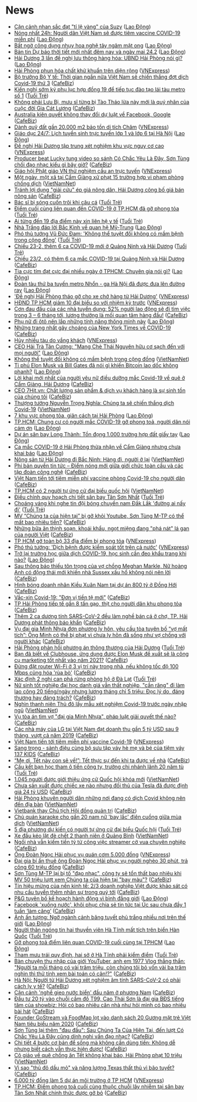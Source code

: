# News

- [Cận cảnh nhan sắc đạt &quot;tỉ lệ vàng&quot; của Suzy](https://laodong.vn/photo/can-canh-nhan-sac-dat-ti-le-vang-cua-suzy-882771.ldo) ([Lao Động](https://laodong.vn))
- [Nóng nhất 24h: Người dân Việt Nam sẽ được tiêm vaccine COVID-19 miễn phí](https://laodong.vn/video-thoi-su/nong-nhat-24h-nguoi-dan-viet-nam-se-duoc-tiem-vaccine-covid-19-mien-phi-882963.ldo) ([Lao Động](https://laodong.vn))
- [Bất ngờ công dụng nhụy hoa nghệ tây ngâm mật ong](https://laodong.vn/suc-khoe/bat-ngo-cong-dung-nhuy-hoa-nghe-tay-ngam-mat-ong-882371.ldo) ([Lao Động](https://laodong.vn))
- [Bản tin Dự báo thời tiết mới nhất đêm nay và ngày mai 24.2](https://laodong.vn/video/ban-tin-du-bao-thoi-tiet-moi-nhat-dem-nay-va-ngay-mai-242-882931.ldo) ([Lao Động](https://laodong.vn))
- [Hải Dương 3 lần đề nghị lưu thông hàng hóa: UBND Hải Phòng nói gì?](https://laodong.vn/xa-hoi/hai-duong-3-lan-de-nghi-luu-thong-hang-hoa-ubnd-hai-phong-noi-gi-883006.ldo) ([Lao Động](https://laodong.vn))
- [Hải Phòng phun hóa chất khử khuẩn trên diện rộng](https://vnexpress.net/hai-phong-phun-hoa-chat-khu-khuan-tren-dien-rong-4239208.html) ([VNExpress](https://vnexpress.net))
- [Bộ trưởng Bộ Y tế: Thời gian ngắn nữa Việt Nam sẽ chiến thắng đợt dịch Covid-19 thứ 3](https://cafebiz.vn/bo-truong-bo-y-te-thoi-gian-ngan-nua-viet-nam-se-chien-thang-dot-dich-covid-19-thu-3-20210223193910318.chn) ([CafeBiz](https://cafebiz.vn))
- [Kiến nghị sớm ký phụ lục hợp đồng 19 để tiếp tục đào tạo lái tàu metro số 1](https://tuoitre.vn/kien-nghi-som-ky-phu-luc-hop-dong-19-de-tiep-tuc-dao-tao-lai-tau-metro-so-1-20210223183853256.htm) ([Tuổi Trẻ](https://tuoitre.vn))
- [Không phải Lưu Bị, mưu sĩ từng bị Tào Tháo lừa này mới là quý nhân của cuộc đời Gia Cát Lượng](https://cafebiz.vn/khong-phai-luu-bi-muu-si-tung-bi-tao-thao-lua-nay-moi-la-quy-nhan-cua-cuoc-doi-gia-cat-luong-20210223143600879.chn) ([CafeBiz](https://cafebiz.vn))
- [Australia kiên quyết không thay đổi dự luật về Facebook, Google](https://cafebiz.vn/australia-kien-quyet-khong-thay-doi-du-luat-ve-facebook-google-20210223184146026.chn) ([CafeBiz](https://cafebiz.vn))
- [Dành quỹ đất gần 20.000 m2 bảo tồn di tích Chăm](https://vnexpress.net/danh-quy-dat-gan-20-000-m2-bao-ton-di-tich-cham-4239111.html) ([VNExpress](https://vnexpress.net))
- [Giáo dục 24/7: Lịch tuyển sinh trực tuyến lớp 1 và lớp 6 tại Hà Nội](https://laodong.vn/video-thoi-su/giao-duc-247-lich-tuyen-sinh-truc-tuyen-lop-1-va-lop-6-tai-ha-noi-882960.ldo) ([Lao Động](https://laodong.vn))
- [Đề nghị Hải Dương tập trung xét nghiệm khu vực nguy cơ cao](https://vnexpress.net/de-nghi-hai-duong-tap-trung-xet-nghiem-khu-vuc-nguy-co-cao-4239143.html) ([VNExpress](https://vnexpress.net))
- [Producer beat Lucky tung video so sánh Có Chắc Yêu Là Đây, Sơn Tùng chối đạo nhạc kiểu gì bây giờ?](https://cafebiz.vn/producer-beat-lucky-tung-video-so-sanh-co-chac-yeu-la-day-son-tung-choi-dao-nhac-kieu-gi-bay-gio-20210223191600076.chn) ([CafeBiz](https://cafebiz.vn))
- [Giáo hội Phật giáo VN thử nghiệm cầu an trực tuyến](https://vnexpress.net/giao-hoi-phat-giao-vn-thu-nghiem-cau-an-truc-tuyen-4239166.html) ([VNExpress](https://vnexpress.net))
- [Một ngày, một xã tại Cẩm Giàng xử phạt 15 trường hợp vi phạm phòng chống dịch](http://vietnamnet.vn/vn/thoi-su/mot-ngay-mot-xa-tai-cam-giang-xu-phat-15-truong-hop-vi-pham-phong-chong-dich-714966.html) ([VietNamNet](https://vietnamnet.vn))
- [Tránh lợi dụng "giải cứu" ép giá nông dân, Hải Dương công bố giá bán nông sản](https://cafebiz.vn/tranh-loi-dung-giai-cuu-ep-gia-nong-dan-hai-duong-cong-bo-gia-ban-nong-san-20210223183504504.chn) ([CafeBiz](https://cafebiz.vn))
- [Bác sĩ bị sóng cuốn trôi khi câu  cá](https://tuoitre.vn/bac-si-bi-song-cuon-troi-khi-cau-ca-20210223182008213.htm) ([Tuổi Trẻ](https://tuoitre.vn))
- [Điểm cuối cùng liên quan đến COVID-19 ở TP.HCM đã gỡ phong tỏa](https://tuoitre.vn/diem-cuoi-cung-lien-quan-den-covid-19-o-tp-hcm-da-go-phong-toa-20210223181404948.htm) ([Tuổi Trẻ](https://tuoitre.vn))
- [Ai từng đến 19 địa điểm này xin liên hệ y tế](https://tuoitre.vn/ai-tung-den-19-dia-diem-nay-xin-lien-he-y-te-20210223182144247.htm) ([Tuổi Trẻ](https://tuoitre.vn))
- [Nhà Trắng đáp lời Bắc Kinh về quan hệ Mỹ-Trung](https://laodong.vn/the-gioi/nha-trang-dap-loi-bac-kinh-ve-quan-he-my-trung-882969.ldo) ([Lao Động](https://laodong.vn))
- [Phó thủ tướng Vũ Đức Đam: 'Không thể tuyệt đối không có mầm bệnh trong cộng đồng'](https://tuoitre.vn/pho-thu-tuong-vu-duc-dam-khong-the-tuyet-doi-khong-co-mam-benh-trong-cong-dong-20210223171412725.htm) ([Tuổi Trẻ](https://tuoitre.vn))
- [Chiều 23-2, thêm 6 ca COVID-19 mới ở Quảng Ninh và Hải Dương](https://tuoitre.vn/chieu-23-2-them-6-ca-covid-19-moi-o-quang-ninh-va-hai-duong-20210223181120742.htm) ([Tuổi Trẻ](https://tuoitre.vn))
- [Chiều 23/2, có thêm 6 ca mắc COVID-19 tại Quảng Ninh và Hải Dương](https://cafebiz.vn/chieu-23-2-co-them-6-ca-mac-covid-19-tai-quang-ninh-va-hai-duong-20210223180554772.chn) ([CafeBiz](https://cafebiz.vn))
- [Tia cực tím đạt cực đại nhiều ngày ở TPHCM: Chuyên gia nói gì?](https://laodong.vn/video/tia-cuc-tim-dat-cuc-dai-nhieu-ngay-o-tphcm-chuyen-gia-noi-gi-882895.ldo) ([Lao Động](https://laodong.vn))
- [Đoàn tàu thứ ba tuyến metro Nhổn - ga Hà Nội đã được đưa lên đường ray](https://laodong.vn/giao-thong/doan-tau-thu-ba-tuyen-metro-nhon-ga-ha-noi-da-duoc-dua-len-duong-ray-882961.ldo) ([Lao Động](https://laodong.vn))
- ['Đề nghị Hải Phòng tháo gỡ cho xe chở hàng từ Hải Dương'](https://vnexpress.net/de-nghi-hai-phong-thao-go-cho-xe-cho-hang-tu-hai-duong-4239041.html) ([VNExpress](https://vnexpress.net))
- [HĐND TP HCM giảm 10 đại biểu so với nhiệm kỳ trước](https://vnexpress.net/hdnd-tp-hcm-giam-10-dai-bieu-so-voi-nhiem-ky-truoc-4239197.html) ([VNExpress](https://vnexpress.net))
- [Cơn đau đầu của các nhà tuyển dụng: 52% người lao động sẽ đi tìm việc trong 3 – 6 tháng tới, lương thưởng là mối quan tâm hàng đầu!](https://cafebiz.vn/con-dau-dau-cua-cac-nha-tuyen-dung-52-nguoi-lao-dong-se-di-tim-viec-trong-3-6-thang-toi-luong-thuong-la-moi-quan-tam-hang-dau-20210223155905379.chn) ([CafeBiz](https://cafebiz.vn))
- [Phụ nữ đi ôtô nên lắp những tính năng thông minh này](https://laodong.vn/xe/phu-nu-di-oto-nen-lap-nhung-tinh-nang-thong-minh-nay-882893.ldo) ([Lao Động](https://laodong.vn))
- [Những trang nhất gây choáng của New York Times về COVID-19](https://cafebiz.vn/nhung-trang-nhat-gay-choang-cua-new-york-times-ve-covid-19-20210223171236234.chn) ([CafeBiz](https://cafebiz.vn))
- [Hủy nhiều tàu do vắng khách](https://vnexpress.net/huy-nhieu-tau-do-vang-khach-4239156.html) ([VNExpress](https://vnexpress.net))
- [CEO Hải Trà Tân Cương: &quot;Mang Chè Thái Nguyên hữu cơ sạch đến với mọi người&quot;](https://laodong.vn/thong-tin-doanh-nghiep/ceo-hai-tra-tan-cuong-mang-che-thai-nguyen-huu-co-sach-den-voi-moi-nguoi-882811.ldo) ([Lao Động](https://laodong.vn))
- [Không thể tuyệt đối không có mầm bệnh trong cộng đồng](http://vietnamnet.vn/vn/thoi-su/chinh-tri/khong-the-tuyet-doi-khong-co-mam-benh-trong-cong-dong-714954.html) ([VietNamNet](https://vietnamnet.vn))
- [Tỉ phú Elon Musk và Bill Gates đã nói gì khiến Bitcoin lao dốc không phanh?](https://laodong.vn/kinh-te/ti-phu-elon-musk-va-bill-gates-da-noi-gi-khien-bitcoin-lao-doc-khong-phanh-882883.ldo) ([Lao Động](https://laodong.vn))
- [Lời khai mới nhất của người yêu nữ điều dưỡng mắc Covid-19 về quê ở Cẩm Giàng, Hải Dương](https://cafebiz.vn/loi-khai-moi-nhat-cua-nguoi-yeu-nu-dieu-duong-mac-covid-19-ve-que-o-cam-giang-hai-duong-20210223173018152.chn) ([CafeBiz](https://cafebiz.vn))
- [CEO 7Hit.vn: Chất lượng sản phẩm & dịch vụ khách hàng là sự sinh tồn của chúng tôi](https://cafebiz.vn/ceo-7hitvn-chat-luong-san-pham-dich-vu-khach-hang-la-su-sinh-ton-cua-chung-toi-20210223154928185.chn) ([CafeBiz](https://cafebiz.vn))
- [Thượng tướng Nguyễn Trọng Nghĩa: Chúng ta sẽ chiến thắng dịch Covid-19](http://vietnamnet.vn/vn/thoi-su/chinh-tri/thuong-tuong-nguyen-trong-nghia-chung-ta-se-chien-thang-dich-covid-19-714947.html) ([VietNamNet](https://vietnamnet.vn))
- [7 khu vực phong tỏa, giãn cách tại Hải Phòng](https://laodong.vn/infographic/7-khu-vuc-phong-toa-gian-cach-tai-hai-phong-882738.ldo) ([Lao Động](https://laodong.vn))
- [TP.HCM: Chung cư có người mắc COVID-19 gỡ phong toả, người dân nói cám ơn](https://laodong.vn/video-thoi-su/tphcm-chung-cu-co-nguoi-mac-covid-19-go-phong-toa-nguoi-dan-noi-cam-on-882904.ldo) ([Lao Động](https://laodong.vn))
- [Dự án sân bay Long Thành: Tồn đọng 1.000 trường hợp đất giấy tay](https://laodong.vn/bat-dong-san/du-an-san-bay-long-thanh-ton-dong-1000-truong-hop-dat-giay-tay-882926.ldo) ([Lao Động](https://laodong.vn))
- [Ca mắc COVID-19 ở Hải Phòng thừa nhận về Cẩm Giàng nhưng chưa khai báo](https://laodong.vn/xa-hoi/ca-mac-covid-19-o-hai-phong-thua-nhan-ve-cam-giang-nhung-chua-khai-bao-882929.ldo) ([Lao Động](https://laodong.vn))
- [Nông sản từ Hải Dương đi Bắc Ninh: Hàng đi, người ở lại](http://vietnamnet.vn/vn/thoi-su/tin-anh/nong-san-tu-hai-duong-di-bac-ninh-hang-di-nguoi-o-lai-714932.html) ([VietNamNet](https://vietnamnet.vn))
- [Phí bản quyền tin tức – Điểm nóng mới giữa giới chức toàn cầu và các tập đoàn công nghệ](https://cafebiz.vn/phi-ban-quyen-tin-tuc-diem-nong-moi-giua-gioi-chuc-toan-cau-va-cac-tap-doan-cong-nghe-20210223171042193.chn) ([CafeBiz](https://cafebiz.vn))
- [Việt Nam tiến tới tiêm miễn phí vaccine phòng Covid-19 cho người dân](https://cafebiz.vn/viet-nam-tien-toi-tiem-mien-phi-vaccine-phong-covid-19-cho-nguoi-dan-20210223171035684.chn) ([CafeBiz](https://cafebiz.vn))
- [TP.HCM có 2 người tự ứng cử đại biểu quốc hội](http://vietnamnet.vn/vn/thoi-su/quoc-hoi/tp-hcm-co-2-nguoi-tu-ung-cu-dai-bieu-quoc-hoi-714946.html) ([VietNamNet](https://vietnamnet.vn))
- [Điều chỉnh quy hoạch chi tiết sân bay Tân Sơn Nhất](https://tuoitre.vn/dieu-chinh-quy-hoach-chi-tiet-san-bay-tan-son-nhat-20210223164559169.htm) ([Tuổi Trẻ](https://tuoitre.vn))
- [Choáng váng khi nghe tin đội bóng chuyền nam Đắk Lắk 'đường ai nấy đi'](https://tuoitre.vn/choang-vang-khi-nghe-tin-doi-bong-chuyen-nam-dak-lak-duong-ai-nay-di-2021022316010738.htm) ([Tuổi Trẻ](https://tuoitre.vn))
- [MV “Chúng ta của hiện tại” bị gỡ khỏi Youtube, Sơn Tùng M-TP có thể mất bao nhiêu tiền?](https://cafebiz.vn/mv-chung-ta-cua-hien-tai-bi-go-khoi-youtube-son-tung-m-tp-co-the-mat-bao-nhieu-tien-202102231647458.chn) ([CafeBiz](https://cafebiz.vn))
- [Những bữa ăn thịnh soạn, khoái khẩu, ngọt miệng đang "phá nát" lá gan của người Việt](https://cafebiz.vn/nhung-bua-an-thinh-soan-khoai-khau-ngot-mieng-dang-pha-nat-la-gan-cua-nguoi-viet-20210223144352712.chn) ([CafeBiz](https://cafebiz.vn))
- [TP HCM gỡ toàn bộ 33 địa điểm bị phong tỏa](https://vnexpress.net/tp-hcm-go-toan-bo-33-dia-diem-bi-phong-toa-4239138.html) ([VNExpress](https://vnexpress.net))
- [Phó thủ tướng: 'Dịch bệnh được kiểm soát tốt trên cả nước'](https://vnexpress.net/pho-thu-tuong-dich-benh-duoc-kiem-soat-tot-tren-ca-nuoc-4239117.html) ([VNExpress](https://vnexpress.net))
- [Trở lại trường học giữa dịch COVID-19, học sinh cần đeo khẩu trang khi nào?](https://laodong.vn/infographic/tro-lai-truong-hoc-giua-dich-covid-19-hoc-sinh-can-deo-khau-trang-khi-nao-882838.ldo) ([Lao Động](https://laodong.vn))
- [Sau thông báo thiếu tôn trọng của vợ chồng Meghan Markle, Nữ hoàng Anh có động thái mới khiến nhà Sussex xấu hổ không nói nên lời](https://cafebiz.vn/sau-thong-bao-thieu-ton-trong-cua-vo-chong-meghan-markle-nu-hoang-anh-co-dong-thai-moi-khien-nha-sussex-xau-ho-khong-noi-nen-loi-20210223144030854.chn) ([CafeBiz](https://cafebiz.vn))
- [Hình bóng doanh nhân Kiều Xuân Nam tại dự án 800 tỷ ở Đồng Hới](https://cafebiz.vn/hinh-bong-doanh-nhan-kieu-xuan-nam-tai-du-an-800-ty-o-dong-hoi-20210223162005746.chn) ([CafeBiz](https://cafebiz.vn))
- [Vắc-xin Covid-19: "Đơn vị tiền tệ mới"](https://cafebiz.vn/vac-xin-covid-19-don-vi-tien-te-moi-20210223161950046.chn) ([CafeBiz](https://cafebiz.vn))
- [TP Hải Phòng tiếp tế gần 8 tấn gạo, thịt cho người dân khu phong tỏa](https://cafebiz.vn/tp-hai-phong-tiep-te-gan-8-tan-gao-thit-cho-nguoi-dan-khu-phong-toa-202102231610225.chn) ([CafeBiz](https://cafebiz.vn))
- [Thêm 2 ca dương tính SARS-CoV-2 đều làm nghề bán cá ở chợ, TP. Hải Dương phát thông báo khẩn](https://cafebiz.vn/them-2-ca-duong-tinh-sars-cov-2-deu-lam-nghe-ban-ca-o-cho-tp-hai-duong-phat-thong-bao-khan-20210223160641541.chn) ([CafeBiz](https://cafebiz.vn))
- [Vụ đại gia Minh Nhựa đơn phương ly hôn, yêu cầu tòa tuyên bố “vợ mất tích”: Ông Minh có thể bị phạt vì chưa ly hôn đã sống như vợ chồng với người khác](https://cafebiz.vn/vu-dai-gia-minh-nhua-don-phuong-ly-hon-yeu-cau-toa-tuyen-bo-vo-mat-tich-ong-minh-co-the-bi-phat-vi-chua-ly-hon-da-song-nhu-vo-chong-voi-nguoi-khac-20210223160127183.chn) ([CafeBiz](https://cafebiz.vn))
- [Hải Phòng phản hồi phương án thông thương của Hải Dương](https://tuoitre.vn/hai-phong-phan-hoi-phuong-an-thong-thuong-cua-hai-duong-20210223154822932.htm) ([Tuổi Trẻ](https://tuoitre.vn))
- [Bạn đã biết về Clubhouse, ứng dụng được Elon Musk đề xuất sẽ là công cụ marketing tốt nhất vào năm 2021?](https://cafebiz.vn/ban-da-biet-ve-clubhouse-ung-dung-duoc-elon-musk-de-xuat-se-la-cong-cu-marketing-tot-nhat-vao-nam-2021-20210222181741546.chn) ([CafeBiz](https://cafebiz.vn))
- [Đừng đặt router Wi-Fi ở 3 vị trí này trong nhà, nếu không tốc độ 100 Mbps cũng hóa 'rùa bò'](https://cafebiz.vn/dung-dat-router-wi-fi-o-3-vi-tri-nay-trong-nha-neu-khong-toc-do-100-mbps-cung-hoa-rua-bo-2021022314463652.chn) ([CafeBiz](https://cafebiz.vn))
- [Xác định 2 nghi can phá rừng phòng hộ ở Đà Lạt](https://tuoitre.vn/xac-dinh-2-nghi-can-pha-rung-phong-ho-o-da-lat-20210223150807233.htm) ([Tuổi Trẻ](https://tuoitre.vn))
- [Nữ sinh tốt nghiệp đại học danh giá vẫn thất nghiệp, "cắn răng" đi làm lao công 20 tiếng/ngày nhưng lương tháng chỉ 5 triệu: Đọc lý do, đáng thương hay đáng trách?](https://cafebiz.vn/nu-sinh-tot-nghiep-dai-hoc-danh-gia-van-that-nghiep-can-rang-di-lam-lao-cong-20-tieng-ngay-nhung-luong-thang-chi-5-trieu-doc-ly-do-dang-thuong-hay-dang-trach-20210223155502974.chn) ([CafeBiz](https://cafebiz.vn))
- [Nghìn thanh niên Thủ đô lấy mẫu xét nghiệm Covid-19 trước ngày nhập ngũ](http://vietnamnet.vn/vn/thoi-su/nghin-thanh-nien-thu-do-lay-mau-xet-nghiem-covid-19-truoc-ngay-nhap-ngu-714901.html) ([VietNamNet](https://vietnamnet.vn))
- [Vụ tòa án tìm vợ "đại gia Minh Nhựa", pháp luật giải quyết thế nào?](https://cafebiz.vn/vu-toa-an-tim-vo-dai-gia-minh-nhua-phap-luat-giai-quyet-the-nao-20210223154211138.chn) ([CafeBiz](https://cafebiz.vn))
- [Các nhà máy của LG tại Việt Nam đạt doanh thu gần 5 tỷ USD sau 9 tháng, vượt cả năm 2019](https://cafebiz.vn/cac-nha-may-cua-lg-tai-viet-nam-dat-doanh-thu-gan-5-ty-usd-sau-9-thang-vuot-ca-nam-2019-20210223154156653.chn) ([CafeBiz](https://cafebiz.vn))
- [Việt Nam tiến tới tiêm miễn phí vaccine Covid-19](https://vnexpress.net/viet-nam-tien-toi-tiem-mien-phi-vaccine-covid-19-4239114.html) ([VNExpress](https://vnexpress.net))
- [Sang trọng - sành điệu cùng bộ sưu tập váy hè mẹ và bé của tiệm váy 137 KIDS](https://cafebiz.vn/sang-trong-sanh-dieu-cung-bo-suu-tap-vay-he-me-va-be-cua-tiem-vay-137-kids-20210223121135466.chn) ([CafeBiz](https://cafebiz.vn))
- [“Mẹ ơi, Tết này con sẽ về!”: Tết thực sự đến khi ta được về nhà](https://cafebiz.vn/me-oi-tet-nay-con-se-ve-tet-thuc-su-den-khi-ta-duoc-ve-nha-20210223104859529.chn) ([CafeBiz](https://cafebiz.vn))
- [Cấu kết bạn học tham ô tiền công ty, trưởng chi nhánh lãnh 20 năm tù](https://tuoitre.vn/cau-ket-ban-hoc-tham-o-tien-cong-ty-truong-chi-nhanh-lanh-20-nam-tu-20210223145130782.htm) ([Tuổi Trẻ](https://tuoitre.vn))
- [1.045 người được giới thiệu ứng cử Quốc hội khóa mới](http://vietnamnet.vn/vn/thoi-su/chinh-tri/1-045-nguoi-duoc-gioi-thieu-ung-cu-quoc-hoi-khoa-moi-714905.html) ([VietNamNet](https://vietnamnet.vn))
- [Chưa sản xuất được chiếc xe nào nhưng đối thủ của Tesla đã được định giá 24 tỷ USD](https://cafebiz.vn/chua-san-xuat-duoc-chiec-xe-nao-nhung-doi-thu-cua-tesla-da-duoc-dinh-gia-24-ty-usd-20210223143251246.chn) ([CafeBiz](https://cafebiz.vn))
- [Hải Phòng khuyên người dân những nơi đang có dịch Covid không nên đến địa bàn](http://vietnamnet.vn/vn/thoi-su/hai-phong-khuyen-nguoi-dan-nhung-noi-dang-co-dich-covid-khong-nen-den-dia-ban-714900.html) ([VietNamNet](https://vietnamnet.vn))
- [Vietbank thay Chủ tịch Hội đồng quản trị](https://cafebiz.vn/vietbank-thay-chu-tich-hoi-dong-quan-tri-20210223151114716.chn) ([CafeBiz](https://cafebiz.vn))
- [Chủ quán karaoke cho gần 20 nam nữ 'bay lắc' điên cuồng giữa mùa dịch](http://vietnamnet.vn/vn/thoi-su/chu-quan-karaoke-cho-gan-20-nam-nu-bay-lac-dien-cuong-giua-mua-dich-714903.html) ([VietNamNet](https://vietnamnet.vn))
- [5 địa phương dự kiến có người tự ứng cử đại biểu Quốc hội](https://tuoitre.vn/5-dia-phuong-du-kien-co-nguoi-tu-ung-cu-dai-bieu-quoc-hoi-20210223143536057.htm) ([Tuổi Trẻ](https://tuoitre.vn))
- [Xe đầu kéo lật đè chết 2 thanh niên ở Quảng Bình](http://vietnamnet.vn/vn/thoi-su/an-toan-giao-thong/xe-dau-keo-lat-de-chet-2-thanh-nien-o-quang-binh-714899.html) ([VietNamNet](https://vietnamnet.vn))
- [Ngồi nhà vẫn kiếm tiền tỷ từ công việc streamer cờ vua chuyên nghiệp](https://cafebiz.vn/ngoi-nha-van-kiem-tien-ty-tu-cong-viec-streamer-co-vua-chuyen-nghiep-2021022314430968.chn) ([CafeBiz](https://cafebiz.vn))
- [Ông Đoàn Ngọc Hải phục vụ quán cơm 5.000 đồng](https://vnexpress.net/ong-doan-ngoc-hai-phuc-vu-quan-com-5-000-dong-4238999.html) ([VNExpress](https://vnexpress.net))
- [Đại gia bí ẩn thuê ông Đoàn Ngọc Hải phục vụ người nghèo 30 phút, trả công 60 triệu đồng](https://cafebiz.vn/dai-gia-bi-an-thue-ong-doan-ngoc-hai-phuc-vu-nguoi-ngheo-30-phut-tra-cong-60-trieu-dong-20210223144645737.chn) ([CafeBiz](https://cafebiz.vn))
- [Sơn Tùng M-TP lại bị tố "đạo nhạc", công ty sẽ tổn thất bao nhiêu khi MV 50 triệu lượt xem Chúng ta của hiện tại "bay màu"?](https://cafebiz.vn/son-tung-m-tp-lai-bi-to-dao-nhac-cong-ty-se-ton-that-bao-nhieu-khi-mv-50-trieu-luot-xem-chung-ta-cua-hien-tai-bay-mau-20210223144612871.chn) ([CafeBiz](https://cafebiz.vn))
- [Tín hiệu mừng của nền kinh tế: 2/3 doanh nghiệp Việt được khảo sát có nhu cầu tuyển thêm nhân sự trong quý tới](https://cafebiz.vn/tin-hieu-mung-cua-nen-kinh-te-2-3-doanh-nghiep-viet-duoc-khao-sat-co-nhu-cau-tuyen-them-nhan-su-trong-quy-toi-20210223141707963.chn) ([CafeBiz](https://cafebiz.vn))
- [P&amp;G tuyên bố kế hoạch hành động vì bình đẳng giới](https://laodong.vn/thong-tin-doanh-nghiep/pg-tuyen-bo-ke-hoach-hanh-dong-vi-binh-dang-gioi-882797.ldo) ([Lao Động](https://laodong.vn))
- [Facebook 'xuống nước', khôi phục chia sẻ tin tức tại Úc sau chưa đầy 1 tuần ‘làm căng’](https://cafebiz.vn/facebook-xuong-nuoc-khoi-phuc-chia-se-tin-tuc-tai-uc-sau-chua-day-1-tuan-lam-cang-20210223143034055.chn) ([CafeBiz](https://cafebiz.vn))
- [Ảnh ấn tượng: Ngỡ ngành cảnh băng tuyết phủ trắng nhiều nơi trên thế giới](https://laodong.vn/photo/anh-an-tuong-ngo-nganh-canh-bang-tuyet-phu-trang-nhieu-noi-tren-the-gioi-882753.ldo) ([Lao Động](https://laodong.vn))
- [Người thân ngóng tin hai thuyền viên Hà Tĩnh mất tích trên biển Hàn Quốc](https://tuoitre.vn/nguoi-than-ngong-tin-hai-thuyen-vien-ha-tinh-mat-tich-tren-bien-han-quoc-20210223131823422.htm) ([Tuổi Trẻ](https://tuoitre.vn))
- [Gỡ phong toả điểm liên quan COVID-19 cuối cùng tại TPHCM](https://laodong.vn/photo/go-phong-toa-diem-lien-quan-covid-19-cuoi-cung-tai-tphcm-882827.ldo) ([Lao Động](https://laodong.vn))
- [Tham mưu trái quy định, hai sở ở Hà Tĩnh phải kiểm điểm](https://tuoitre.vn/tham-muu-trai-quy-dinh-hai-so-o-ha-tinh-phai-kiem-diem-20210223133108822.htm) ([Tuổi Trẻ](https://tuoitre.vn))
- [Bàn chuyện thu nhập của giới YouTuber, anh em 1977 Vlog thẳng thắn: "Người ta mỗi tháng có vài trăm triệu, còn chúng tôi bỏ vốn vài ba trăm nghìn thì thử tính xem bài toán có cân!?"](https://cafebiz.vn/ban-chuyen-thu-nhap-cua-gioi-youtuber-anh-em-1977-vlog-thang-than-nguoi-ta-moi-thang-co-vai-tram-trieu-con-chung-toi-bo-von-vai-ba-tram-nghin-thi-thu-tinh-xem-bai-toan-co-can-2021022314303841.chn) ([CafeBiz](https://cafebiz.vn))
- [Hà Nội: Người từ Hải Dương xét nghiệm âm tính SARS-CoV-2 có phải cách ly y tế?](https://cafebiz.vn/ha-noi-nguoi-tu-hai-duong-xet-nghiem-am-tinh-sars-cov-2-co-phai-cach-ly-y-te-20210223140256262.chn) ([CafeBiz](https://cafebiz.vn))
- [Cận cảnh 'nghề gieo nước biển' đầu năm ở phương Nam](https://cafebiz.vn/can-canh-nghe-gieo-nuoc-bien-dau-nam-o-phuong-nam-202102231423437.chn) ([CafeBiz](https://cafebiz.vn))
- [Đầu tư 20 tỷ vào chuỗi cầm đồ T99, Cao Thái Sơn là đại gia BĐS tiếng tăm của showbiz: Hỏi có bao nhiêu căn nhà như hỏi mình có bao nhiêu bài hát](https://cafebiz.vn/dau-tu-20-ty-vao-chuoi-cam-do-t99-cao-thai-son-la-dai-gia-bds-tieng-tam-cua-showbiz-hoi-co-bao-nhieu-can-nha-nhu-hoi-minh-co-bao-nhieu-bai-hat-20210223140147868.chn) ([CafeBiz](https://cafebiz.vn))
- [Founder GoStream và FoodMap lọt vào danh sách 20 Gương mặt trẻ Việt Nam tiêu biểu năm 2020](https://cafebiz.vn/founder-gostream-va-foodmap-lot-vao-danh-sach-20-guong-mat-tre-viet-nam-tieu-bieu-nam-2020-20210223123817923.chn) ([CafeBiz](https://cafebiz.vn))
- [Sơn Tùng lại thêm "đau đầu": Sau Chúng Ta Của Hiện Tại, đến lượt Có Chắc Yêu Là Đây cũng dính nghi vấn đạo nhạc?](https://cafebiz.vn/son-tung-lai-them-dau-dau-sau-chung-ta-cua-hien-tai-den-luot-co-chac-yeu-la-day-cung-dinh-nghi-van-dao-nhac-20210223141242895.chn) ([CafeBiz](https://cafebiz.vn))
- [Chi tiết 4 bước cơ bản để sống mà không cần dùng tiền: Không dễ nhưng biết cách vẫn thực hiện được!](https://cafebiz.vn/chi-tiet-4-buoc-co-ban-de-song-ma-khong-can-dung-tien-khong-de-nhung-biet-cach-van-thuc-hien-duoc-20210222190343395.chn) ([CafeBiz](https://cafebiz.vn))
- [Cô giáo về quê chồng ăn Tết không khai báo, Hải Phòng phạt 10 triệu](http://vietnamnet.vn/vn/thoi-su/co-giao-ve-que-chong-an-tet-khong-khai-bao-hai-phong-phat-10-trieu-714882.html) ([VietNamNet](https://vietnamnet.vn))
- [Vì sao "thủ đô dầu mỏ" và năng lượng Texas thất thủ vì bão tuyết?](https://cafebiz.vn/vi-sao-thu-do-dau-mo-va-nang-luong-texas-that-thu-vi-bao-tuyet-20210223140056607.chn) ([CafeBiz](https://cafebiz.vn))
- [6.000 tỷ đồng làm 5 dự án môi trường ở TP HCM](https://vnexpress.net/6-000-ty-dong-lam-5-du-an-moi-truong-o-tp-hcm-4238996.html) ([VNExpress](https://vnexpress.net))
- [TP.HCM: Điểm phong toả cuối cùng thuộc chuỗi lây nhiễm tại sân bay Tân Sơn Nhất chính thức được gỡ bỏ](https://cafebiz.vn/tphcm-diem-phong-toa-cuoi-cung-thuoc-chuoi-lay-nhiem-tai-san-bay-tan-son-nhat-chinh-thuc-duoc-go-bo-20210223135715255.chn) ([CafeBiz](https://cafebiz.vn))
